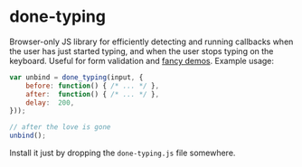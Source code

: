 # done-typing

Browser-only JS library for efficiently detecting and running
callbacks when the user has just started typing, and when the
user stops typing on the keyboard. Useful for form validation
and [fancy demos](https://eugene-eeo.github.io/done-typing).
Example usage:

```js
var unbind = done_typing(input, {
    before: function() { /* ... */ },
    after:  function() { /* ... */ },
    delay:  200,
}));

// after the love is gone
unbind();
```

Install it just by dropping the `done-typing.js` file somewhere.

